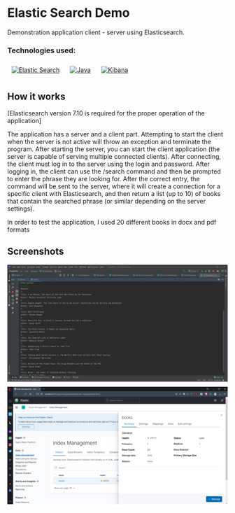 # Elastic Search Demo

Demonstration application client - server using Elasticsearch.

### Technologies used:
<div>  
<a href="https://www.elastic.co/" target="_blank"><img style="margin: 10px" src="https://profilinator.rishav.dev/skills-assets/elasticsearch.png" alt="Elastic Search" height="50" /></a>  
<a href="https://www.java.com/" target="_blank"><img style="margin: 10px" src="https://profilinator.rishav.dev/skills-assets/java-original-wordmark.svg" alt="Java" height="50" /></a>   
<a href="https://www.elastic.co/kibana/" target="_blank"><img style="margin: 10px" src="https://profilinator.rishav.dev/skills-assets/kibana.png" alt="Kibana" height="50" /></a>  
</div>


## How it works
[Elasticsearch version 7.10 is required for the proper operation of the application]

The application has a server and a client part. Attempting to start the client when the server is not active will throw an exception and terminate the program. After starting the server, you can start the client application (the server is capable of serving multiple connected clients). After connecting, the client must log in to the server using the login and password. After logging in, the client can use the /search command and then be prompted to enter the phrase they are looking for. After the correct entry, the command will be sent to the server, where it will create a connection for a specific client with Elasticsearch, and then return a list (up to 10) of books that contain the searched phrase (or similar depending on the server settings).

In order to test the application, I used 20 different books in docx and pdf formats

## Screenshots
![App Screenshot](screenshots/screen1.png)
![App Screenshot](screenshots/screen2.png)